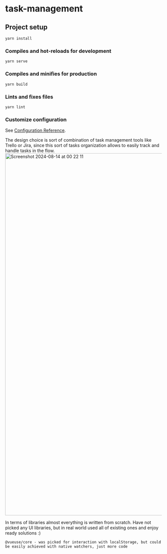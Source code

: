 # task-management

## Project setup
```
yarn install
```

### Compiles and hot-reloads for development
```
yarn serve
```

### Compiles and minifies for production
```
yarn build
```

### Lints and fixes files
```
yarn lint
```

### Customize configuration
See [Configuration Reference](https://cli.vuejs.org/config/).

The design choice is sort of combination of task management tools like Trello or Jira, since this sort of tasks organization allows to easily track and handle tasks in the flow.
<img width="1162" alt="Screenshot 2024-08-14 at 00 22 11" src="https://github.com/user-attachments/assets/705d0f88-d523-4274-b6ab-b156c1820f31">

In terms of libraries almost everything is written from scratch. Have not picked any UI libraries, but in real world used all of existing ones and enjoy ready solutions :)
```
@vueuse/core - was picked for interaction with localStorage, but could be easily achieved with native watchers, just more code
```
